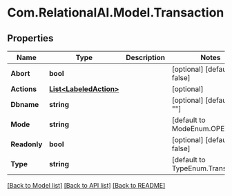 
# Com.RelationalAI.Model.Transaction

## Properties

Name | Type | Description | Notes
------------ | ------------- | ------------- | -------------
**Abort** | **bool** |  | [optional] [default to false]
**Actions** | [**List&lt;LabeledAction&gt;**](LabeledAction.md) |  | [optional] 
**Dbname** | **string** |  | [optional] [default to ""]
**Mode** | **string** |  | [default to ModeEnum.OPEN]
**Readonly** | **bool** |  | [optional] [default to false]
**Type** | **string** |  | [default to TypeEnum.Transaction]

[[Back to Model list]](../README.md#documentation-for-models)
[[Back to API list]](../README.md#documentation-for-api-endpoints)
[[Back to README]](../README.md)

